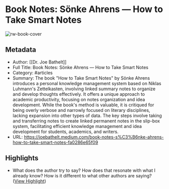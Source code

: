 # Book Notes: Sönke Ahrens — How to Take Smart Notes

![rw-book-cover](https://miro.medium.com/v2/resize:fit:313/1*tRsuw3w01bBcFW0AdXUCvg.jpeg)

## Metadata
- Author: [[Dr. Joe Bathelt]]
- Full Title: Book Notes: Sönke Ahrens — How to Take Smart Notes
- Category: #articles
- Summary: The book "How to Take Smart Notes" by Sönke Ahrens introduces a personal knowledge management system based on Niklas Luhmann's Zettelkasten, involving linked summary notes to organize and develop thoughts effectively. It offers a unique approach to academic productivity, focusing on notes organization and idea development. While the book's method is valuable, it is critiqued for being overly verbose and narrowly focused on literary disciplines, lacking expansion into other types of data. The key steps involve taking and transferring notes to create linked permanent notes in the slip-box system, facilitating efficient knowledge management and idea development for students, academics, and writers.
- URL: https://joebathelt.medium.com/book-notes-s%C3%B6nke-ahrens-how-to-take-smart-notes-fa0286e65f09

## Highlights
- What does the author try to say? How does that resonate with what I already know? How is it different to what other authors are saying? ([View Highlight](https://read.readwise.io/read/01hrcm7gt7y922j490zpherbmy))
